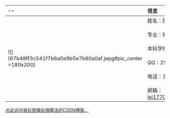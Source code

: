 --     | 信息
:--- | :-----
 ![](67b48ff3c541f7b6a0e9b5e7b80a0af.jepg#pic_center =180x200)|姓名：陈磊  <br><br> 专业：软件工程<br><br> 本科学校：江西服装学院<br><br> QQ：2579632147<br><br> 电话：19979547408<br><br> 邮箱：lei17707050441@163.com
[点此访问昊虹图像处理算法的CSDN博客。](https://blog.csdn.net/wenhao_ir)
